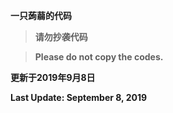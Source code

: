 **一只蒟蒻的代码**

> **请勿抄袭代码**

> **Please do not copy the codes.**

**更新于2019年9月8日**

**Last Update: September 8, 2019**
